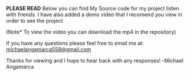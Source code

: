 **PLEASE READ**
Below you can find My Source code for my project listen with friends. I have also added a demo video that I recomend you view in order to see the project 


(Note* To view the video you can download the mp4 in the repository) 

If you have any questions please feel free to email me at: michaelangamarca558@gmail.com

Thanks for viewing and I hope to hear back with any responses!
-Michael Angamarca

